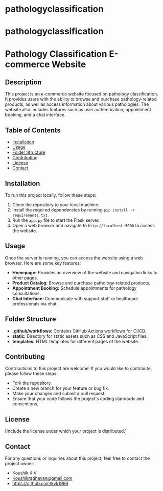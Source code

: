 # pathologyclassification
# pathologyclassification


# Pathology Classification E-commerce Website

## Description
This project is an e-commerce website focused on pathology classification. It provides users with the ability to browse and purchase pathology-related products, as well as access information about various pathologies. The website also includes features such as user authentication, appointment booking, and a chat interface.

## Table of Contents
- [Installation](#installation)
- [Usage](#usage)
- [Folder Structure](#folder-structure)
- [Contributing](#contributing)
- [License](#license)
- [Contact](#contact)

## Installation
To run this project locally, follow these steps:

1. Clone the repository to your local machine.
2. Install the required dependencies by running `pip install -r requirements.txt`.
3. Run the `app.py` file to start the Flask server.
4. Open a web browser and navigate to `http://localhost:5000` to access the website.

## Usage
Once the server is running, you can access the website using a web browser. Here are some key features:

- **Homepage:** Provides an overview of the website and navigation links to other pages.
- **Product Catalog:** Browse and purchase pathology-related products.
- **Appointment Booking:** Schedule appointments for pathology consultations.
- **Chat Interface:** Communicate with support staff or healthcare professionals via chat.

## Folder Structure
- **.github/workflows:** Contains GitHub Actions workflows for CI/CD.
- **static:** Directory for static assets such as CSS and JavaScript files.
- **templates:** HTML templates for different pages of the website.

## Contributing
Contributions to this project are welcome! If you would like to contribute, please follow these steps:
- Fork the repository.
- Create a new branch for your feature or bug fix.
- Make your changes and submit a pull request.
- Ensure that your code follows the project's coding standards and conventions.

## License
[Include the license under which your project is distributed.]

## Contact
For any questions or inquiries about this project, feel free to contact the project owner:
- Koushik K V
- Koushikraghavan@gmail.com
- https://github.com/kvk1999

